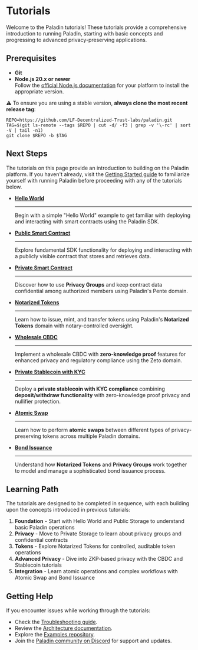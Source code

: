 # Tutorials

Welcome to the Paladin tutorials! These tutorials provide a comprehensive introduction to running Paladin, starting with basic concepts and progressing to advanced privacy-preserving  applications.

## Prerequisites

- **Git**  
- **Node.js 20.x or newer**  
  Follow the [official Node.js documentation](https://nodejs.org/en/download/package-manager) for your platform to install the appropriate version.

⚠️ To ensure you are using a stable version, **always clone the most recent release tag**:

```shell
REPO=https://github.com/LF-Decentralized-Trust-labs/paladin.git
TAG=$(git ls-remote --tags $REPO | cut -d/ -f3 | grep -v '\-rc' | sort -V | tail -n1)
git clone $REPO -b $TAG
```

## Next Steps

The tutorials on this page provide an introduction to building on the Paladin platform. If you haven't already, visit the [Getting Started guide](../getting-started/installation.md) to familiarize yourself with running Paladin before proceeding with any of the tutorials below.

<div class="grid cards" markdown>

-   **[Hello World](hello-world.md)**  
    
    ---  
    
    Begin with a simple "Hello World" example to get familiar with deploying and interacting with smart contracts using the Paladin SDK.

-   **[Public Smart Contract](public-storage.md)**  

    ---  

    Explore fundamental SDK functionality for deploying and interacting with a publicly visible contract that stores and retrieves data.

-   **[Private Smart Contract](private-storage.md)**  

    ---  

    Discover how to use **Privacy Groups** and keep contract data confidential among authorized members using Paladin's Pente domain.

-   **[Notarized Tokens](notarized-tokens.md)**  

    ---  

    Learn how to issue, mint, and transfer tokens using Paladin's **Notarized Tokens** domain with notary-controlled oversight.

-   **[Wholesale CBDC](zkp-cbdc.md)**  

    ---  

    Implement a wholesale CBDC with **zero-knowledge proof** features for enhanced privacy and regulatory compliance using the Zeto domain.

-   **[Private Stablecoin with KYC](private-stablecoin.md)**  

    ---  

    Deploy a **private stablecoin with KYC compliance** combining **deposit/withdraw functionality** with zero-knowledge proof privacy and nullifier protection.

-   **[Atomic Swap](atomic-swap.md)**  

    ---  

    Learn how to perform **atomic swaps** between different types of privacy-preserving tokens across multiple Paladin domains.

-   **[Bond Issuance](bond-issuance.md)**  

    ---  

    Understand how **Notarized Tokens** and **Privacy Groups** work together to model and manage a sophisticated bond issuance process.

</div>

## Learning Path

The tutorials are designed to be completed in sequence, with each building upon the concepts introduced in previous tutorials:

1. **Foundation** - Start with Hello World and Public Storage to understand basic Paladin operations
2. **Privacy** - Move to Private Storage to learn about privacy groups and confidential contracts
3. **Tokens** - Explore Notarized Tokens for controlled, auditable token operations
4. **Advanced Privacy** - Dive into ZKP-based privacy with the CBDC and Stablecoin tutorials
5. **Integration** - Learn atomic operations and complex workflows with Atomic Swap and Bond Issuance

## Getting Help

If you encounter issues while working through the tutorials:
- Check the [Troubleshooting guide](../../getting-started/troubleshooting.md).
- Review the [Architecture documentation](../../architecture/).
- Explore the [Examples repository](https://github.com/LF-Decentralized-Trust-labs/paladin/tree/main/examples).
- Join the [Paladin community on Discord](https://discord.com/channels/905194001349627914/1303371167020879903) for support and updates.